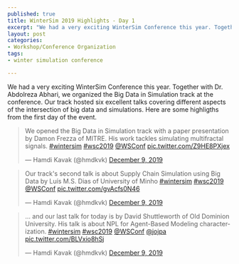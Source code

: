 ```yaml
--- 
published: true
title: WinterSim 2019 Highlights - Day 1
excerpt: "We had a very exciting WinterSim Conference this year. Together with Dr. Abdolreza Abhari, we organized the Big Data in Simulation track at the conference. Our track hosted six excellent talks covering different aspects of the intersection of big data and simulations..."
layout: post
categories: 
- Workshop/Conference Organization
tags:
- winter simulation conference

---
```

We had a very exciting WinterSim Conference this year. Together with Dr. Abdolreza Abhari, we organized the Big Data in Simulation track at the conference. Our track hosted six excellent talks covering different aspects of the intersection of big data and simulations. Here are some highligths from the first day of the event.

<blockquote class="twitter-tweet" data-theme="light"><p lang="en" dir="ltr">We opened the Big Data in Simulation track with a paper presentation by Damon Frezza of MITRE. His work tackles simulating multifractal signals. <a href="https://twitter.com/hashtag/wintersim?src=hash&amp;ref_src=twsrc%5Etfw">#wintersim</a> <a href="https://twitter.com/hashtag/wsc2019?src=hash&amp;ref_src=twsrc%5Etfw">#wsc2019</a> <a href="https://twitter.com/WSConf?ref_src=twsrc%5Etfw">@WSConf</a> <a href="https://t.co/Z9HE8PXjex">pic.twitter.com/Z9HE8PXjex</a></p>&mdash; Hamdi Kavak (@hmdkvk) <a href="https://twitter.com/hmdkvk/status/1204142058145026049?ref_src=twsrc%5Etfw">December 9, 2019</a></blockquote> 


<blockquote class="twitter-tweet"><p lang="en" dir="ltr">Our track&#39;s second talk is about Supply Chain Simulation using Big Data by Luís M.S. Dias of University of Minho <a href="https://twitter.com/hashtag/wintersim?src=hash&amp;ref_src=twsrc%5Etfw">#wintersim</a> <a href="https://twitter.com/hashtag/wsc2019?src=hash&amp;ref_src=twsrc%5Etfw">#wsc2019</a> <a href="https://twitter.com/WSConf?ref_src=twsrc%5Etfw">@WSConf</a> <a href="https://t.co/gvAcfs0N46">pic.twitter.com/gvAcfs0N46</a></p>&mdash; Hamdi Kavak (@hmdkvk) <a href="https://twitter.com/hmdkvk/status/1204145194565849095?ref_src=twsrc%5Etfw">December 9, 2019</a></blockquote>


<blockquote class="twitter-tweet"><p lang="en" dir="ltr">... and our last talk for today is by David Shuttleworth of Old Dominion University. His talk is about NPL for Agent-Based Modeling characterization. <a href="https://twitter.com/hashtag/wintersim?src=hash&amp;ref_src=twsrc%5Etfw">#wintersim</a> <a href="https://twitter.com/hashtag/wsc2019?src=hash&amp;ref_src=twsrc%5Etfw">#wsc2019</a> <a href="https://twitter.com/WSConf?ref_src=twsrc%5Etfw">@WSConf</a> <a href="https://twitter.com/jojpa?ref_src=twsrc%5Etfw">@jojpa</a> <a href="https://t.co/BLVxio8hSj">pic.twitter.com/BLVxio8hSj</a></p>&mdash; Hamdi Kavak (@hmdkvk) <a href="https://twitter.com/hmdkvk/status/1204151192252747776?ref_src=twsrc%5Etfw">December 9, 2019</a></blockquote> 

<script async src="https://platform.twitter.com/widgets.js" charset="utf-8"></script>

